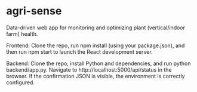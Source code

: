 # agri-sense
Data-driven web app for monitoring and optimizing plant (vertical/indoor farm) health.

Frontend:
Clone the repo, run npm install (using your package.json), and then run npm start to launch the React development server.

Backend:
Clone the repo, install Python and dependencies, and run python backend/app.py. Navigate to http://localhost:5000/api/status in the browser. If the confirmation JSON is visible, the environment is correctly configured.
